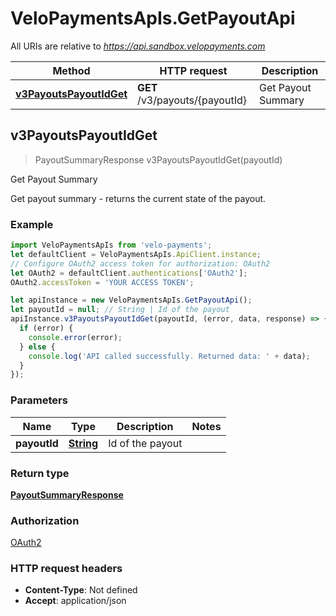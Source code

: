 # VeloPaymentsApIs.GetPayoutApi

All URIs are relative to *https://api.sandbox.velopayments.com*

Method | HTTP request | Description
------------- | ------------- | -------------
[**v3PayoutsPayoutIdGet**](GetPayoutApi.md#v3PayoutsPayoutIdGet) | **GET** /v3/payouts/{payoutId} | Get Payout Summary



## v3PayoutsPayoutIdGet

> PayoutSummaryResponse v3PayoutsPayoutIdGet(payoutId)

Get Payout Summary

Get payout summary - returns the current state of the payout.

### Example

```javascript
import VeloPaymentsApIs from 'velo-payments';
let defaultClient = VeloPaymentsApIs.ApiClient.instance;
// Configure OAuth2 access token for authorization: OAuth2
let OAuth2 = defaultClient.authentications['OAuth2'];
OAuth2.accessToken = 'YOUR ACCESS TOKEN';

let apiInstance = new VeloPaymentsApIs.GetPayoutApi();
let payoutId = null; // String | Id of the payout
apiInstance.v3PayoutsPayoutIdGet(payoutId, (error, data, response) => {
  if (error) {
    console.error(error);
  } else {
    console.log('API called successfully. Returned data: ' + data);
  }
});
```

### Parameters


Name | Type | Description  | Notes
------------- | ------------- | ------------- | -------------
 **payoutId** | [**String**](.md)| Id of the payout | 

### Return type

[**PayoutSummaryResponse**](PayoutSummaryResponse.md)

### Authorization

[OAuth2](../README.md#OAuth2)

### HTTP request headers

- **Content-Type**: Not defined
- **Accept**: application/json

